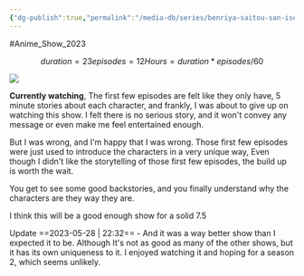 ```yaml
---
{"dg-publish":true,"permalink":"/media-db/series/benriya-saitou-san-isekai-ni-iku-2023/","title":"Benriya Saitou-san, Isekai ni Iku","tags":["mediaDB/tv/series"],"noteIcon":"1"}
---
```


#Anime_Show_2023 
```math
duration = 23
episodes = 12
Hours = duration * episodes / 60
```
<img src="https://cdn.myanimelist.net/images/anime/1805/132335.jpg">

__Currently watching__, The first few episodes are felt like they only have, 5 minute stories about each character, and frankly, I was about to give up on watching this show. I felt there is no serious story, and it won't convey any message or even make me feel entertained enough.

But I was wrong, and I'm happy that I was wrong. Those first few episodes were just used to introduce the characters in a very unique way, Even though I didn't like the storytelling of those first few episodes, the build up is worth the wait.

You get to see some good backstories, and you finally understand why the characters are they way they are.

I think this will be a good enough show for a solid 7.5

Update ==2023-05-28 | 22:32== - And it was a way better show than I expected it to be. Although It's not as good as many of the other shows, but it has its own uniqueness to it. I enjoyed watching it and hoping for a season 2, which seems unlikely.